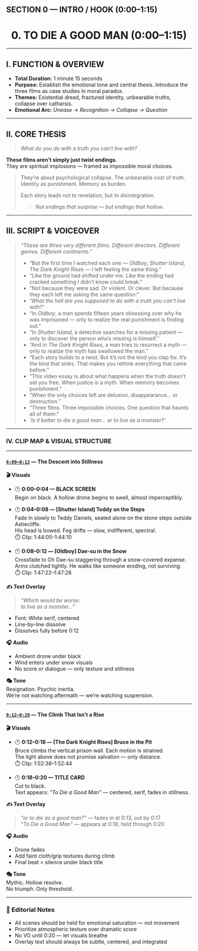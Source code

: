 ## SECTION 0 — INTRO / HOOK (0:00–1:15)
<h1 align="center">0. TO DIE A GOOD MAN (0:00–1:15)</h1>

---

## I. FUNCTION & OVERVIEW

- **Total Duration:** 1 minute 15 seconds
- **Purpose:** Establish the emotional tone and central thesis. Introduce the three films as case studies in moral paradox.
- **Themes:** Existential dread, fractured identity, unbearable truths, collapse over catharsis.
- **Emotional Arc:** _Unease → Recognition → Collapse → Question_

---

## II. CORE THESIS

> _What do you do with a truth you can’t live with?_

**These films aren’t simply just twist endings.**    
They are spiritual implosions — framed as impossible moral choices. 
> They’re about psychological collapse. The unbearable cost of truth. Identity as punishment. Memory as burden.
>
>Each story leads not to revelation, but to disintegration.
>  > _Not endings that surprise — but endings that hollow._

---

## III. SCRIPT & VOICEOVER

> _“These are three very different films. Different directors. Different genres. Different continents.”_  
> - “But the first time I watched each one — *Oldboy*, *Shutter Island*, *The Dark Knight Rises* — I left feeling the same thing.”  
> - “Like the ground had shifted under me. Like the ending had cracked something I didn’t know could break.”  
> - “Not because they were sad. Or violent. Or clever. But because they each left me asking the same question:”  
> - _‘What the hell are you supposed to do with a truth you can’t live with?’_  
> - “In *Oldboy*, a man spends fifteen years obsessing over why he was imprisoned — only to realize the real punishment is finding out.”  
> - “In *Shutter Island*, a detective searches for a missing patient — only to discover the person who’s missing is himself.”  
> - “And in *The Dark Knight Rises*, a man tries to resurrect a myth — only to realize the myth has swallowed the man.”  
> - “Each story builds to a twist. But it’s not the kind you clap for. It’s the kind that sinks. That makes you rethink everything that came before.”  
> - “This video essay is about what happens when the truth doesn’t set you free. When justice is a myth. When memory becomes punishment.”  
> - “When the only choices left are delusion, disappearance… or destruction.”  
> - “Three films. Three impossible choices. One question that haunts all of them:”  
> - _‘Is it better to die a good man… or to live as a monster?’_

---

### IV. CLIP MAP & VISUAL STRUCTURE

---

#### <ins>`0:00–0:12`</ins> — The Descent into Stillness

**🎬 Visuals**  
- 🕐 **0:00–0:04 — BLACK SCREEN**  
  Begin on black. A hollow drone begins to swell, almost imperceptibly.

- 🕐 **0:04–0:08 — [Shutter Island] Teddy on the Steps**  
  Fade in slowly to Teddy Daniels, seated alone on the stone steps outside Ashecliffe.  
  His head is bowed. Fog drifts — slow, indifferent, spectral.  
  ⏱️ Clip: 1:44:05–1:44:10

- 🕐 **0:08–0:12 — [Oldboy] Dae-su in the Snow**  
  Crossfade to Oh Dae-su staggering through a snow-covered expanse.  
  Arms clutched tightly. He walks like someone eroding, not surviving.  
  ⏱️ Clip: 1:47:22–1:47:28

**✍️ Text Overlay**  
> _“Which would be worse:_  
> _to live as a monster…”_

- Font: White serif, centered  
- Line-by-line dissolve  
- Dissolves fully before 0:12

**🎧 Audio**  
- Ambient drone under black  
- Wind enters under snow visuals  
- No score or dialogue — only texture and stillness

**🎭 Tone**  
Resignation. Psychic inertia.  
We’re not watching aftermath — we’re watching suspension.

---

#### <ins>`0:12–0:20`</ins> — The Climb That Isn’t a Rise

**🎬 Visuals**  
- 🕐 **0:12–0:18 — [The Dark Knight Rises] Bruce in the Pit**  
  Bruce climbs the vertical prison wall. Each motion is strained.  
  The light above does not promise salvation — only distance.  
  ⏱️ Clip: 1:52:38–1:52:44

- 🕐 **0:18–0:20 — TITLE CARD**  
  Cut to black.  
  Text appears: _“To Die a Good Man”_ — centered, serif, fades in stillness.

**✍️ Text Overlay**  
> _“or to die as a good man?”_ — fades in at 0:13, out by 0:17  
> _“To Die a Good Man”_ — appears at 0:18, held through 0:20

**🎧 Audio**  
- Drone fades  
- Add faint cloth/grip textures during climb  
- Final beat = silence under black title

**🎭 Tone**  
Mythic. Hollow resolve.  
No triumph. Only threshold.

---

### 🧠 Editorial Notes

- All scenes should be held for emotional saturation — not movement
- Prioritize atmospheric texture over dramatic score
- No VO until 0:20 — let visuals breathe
- Overlay text should always be subtle, centered, and integrated
